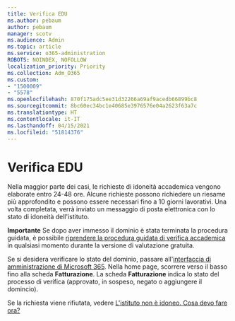 ```yaml
---
title: Verifica EDU
ms.author: pebaum
author: pebaum
manager: scotv
ms.audience: Admin
ms.topic: article
ms.service: o365-administration
ROBOTS: NOINDEX, NOFOLLOW
localization_priority: Priority
ms.collection: Adm_O365
ms.custom:
- "1500009"
- "5578"
ms.openlocfilehash: 870f175adc5ee31d32266a69af9acedb66899bc8
ms.sourcegitcommit: 8bc60ec34bc1e40685e3976576e04a2623f63a7c
ms.translationtype: HT
ms.contentlocale: it-IT
ms.lasthandoff: 04/15/2021
ms.locfileid: "51814376"
---
```

# <a name="edu-verification"></a>Verifica EDU

Nella maggior parte dei casi, le richieste di idoneità accademica vengono elaborate entro 24-48 ore. Alcune richieste possono richiedere un riesame più approfondito e possono essere necessari fino a 10 giorni lavorativi. Una volta completata, verrà inviato un messaggio di posta elettronica con lo stato di idoneità dell'istituto.

**Importante** Se dopo aver immesso il dominio è stata terminata la procedura guidata, è possibile [riprendere la procedura guidata di verifica accademica](https://go.microsoft.com/fwlink/p/?linkid=2135255) in qualsiasi momento durante la versione di valutazione gratuita.

Se si desidera verificare lo stato del dominio, passare all'[interfaccia di amministrazione di Microsoft 365](https://go.microsoft.com/fwlink/p/?linkid=2024339). Nella home page, scorrere verso il basso fino alla scheda **Fatturazione**. La scheda **Fatturazione** indica lo stato del processo di verifica (approvato, in sospeso, negato o aggiungere il domincio).

Se la richiesta viene rifiutata, vedere [L'istituto non è idoneo. Cosa devo fare ora?](https://docs.microsoft.com/microsoft-365/commerce/subscriptions/verify-academic-eligibility#my-school-isnt-eligible-what-do-i-do-now)
